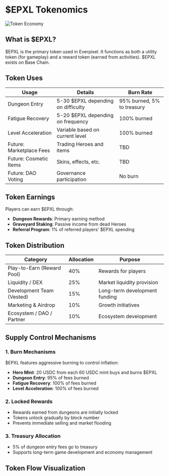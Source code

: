 # $EPXL Tokenomics

![Token Economy](https://placeholder.com/wp-content/uploads/2018/10/placeholder.png)

## What is $EPXL?

$EPXL is the primary token used in Everpixel. It functions as both a utility token (for gameplay) and a reward token (earned from activities). $EPXL exists on Base Chain.

## Token Uses

| Usage | Details | Burn Rate |
|-------|---------|-----------|
| Dungeon Entry | 5-30 $EPXL depending on difficulty | 95% burned, 5% to treasury |
| Fatigue Recovery | 5-20 $EPXL depending on frequency | 100% burned |
| Level Acceleration | Variable based on current level | 100% burned |
| Future: Marketplace Fees | Trading Heroes and items | TBD |
| Future: Cosmetic Items | Skins, effects, etc. | TBD |
| Future: DAO Voting | Governance participation | No burn |

## Token Earnings

Players can earn $EPXL through:
- **Dungeon Rewards**: Primary earning method
- **Graveyard Staking**: Passive income from dead Heroes
- **Referral Program**: 1% of referred players' $EPXL spending

## Token Distribution

| Category | Allocation | Purpose |
|----------|------------|---------|
| Play-to-Earn (Reward Pool) | 40% | Rewards for players |
| Liquidity / DEX | 25% | Market liquidity provision |
| Development Team (Vested) | 15% | Long-term development funding |
| Marketing & Airdrop | 10% | Growth initiatives |
| Ecosystem / DAO / Partner | 10% | Ecosystem development |

## Supply Control Mechanisms

### 1. Burn Mechanisms

$EPXL features aggressive burning to control inflation:
- **Hero Mint**: 20 USDC from each 60 USDC mint buys and burns $EPXL
- **Dungeon Entry**: 95% of fees burned
- **Fatigue Recovery**: 100% of fees burned
- **Level Acceleration**: 100% of fees burned

### 2. Locked Rewards

- Rewards earned from dungeons are initially locked
- Tokens unlock gradually by block number
- Prevents immediate selling and market flooding

### 3. Treasury Allocation

- 5% of dungeon entry fees go to treasury
- Supports long-term game development and economy management

## Token Flow Visualization